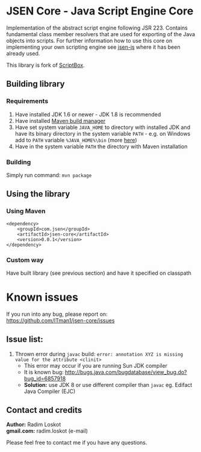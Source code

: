 JSEN Core - Java Script Engine Core
======

Implementation of the abstract script engine following JSR 223. Contains fundamental class member resolvers that are used for exporting of the Java objects into scripts. For further information how to use this core on implementing your own scripting engine see [jsen-js](https://github.com/ITman1/jsen-js) where it has been already used.

This library is fork of [ScriptBox](https://github.com/ITman1/ScriptBox).

## Building library

### Requirements

1. Have installed JDK 1.6 or newer - JDK 1.8 is recommended
2. Have installed [Maven build manager](http://maven.apache.org/download.cgi#Installation_Instructions)
3. Have set system variable `JAVA_HOME` to directory with installed JDK and have its binary directory
  in the system variable `PATH` - e.g. on Windows add to `PATH` variable `%JAVA_HOME%\bin` (more [here](http://maven.apache.org/download.cgi))
4. Have in the system variable `PATH` the directory with Maven installation

### Building

Simply run command: `mvn package`

## Using the library

### Using Maven
```
<dependency>
	<groupId>com.jsen</groupId>
	<artifactId>jsen-core</artifactId>
	<version>0.0.1</version>
</dependency>
```
### Custom way

Have built library (see previous section) and have it specified on classpath

# Known issues

If you run into any bug, please report on:  
   https://github.com/ITman1/jsen-core/issues

## Issue list:

1. Thrown error during `javac` build: `error: annotation XYZ is missing value for the attribute <clinit>`  
      - This error may occur if you are running Sun JDK compiler  
      - It is known bug: 
          http://bugs.java.com/bugdatabase/view_bug.do?bug_id=6857918
      - **Solution:** use JDK 8 or use different compiler than `javac` eg. Edifact Java Compiler (EJC)

## Contact and credits
                             
**Author:**    Radim Loskot  
**gmail.com:** radim.loskot (e-mail)

Please feel free to contact me if you have any questions.
